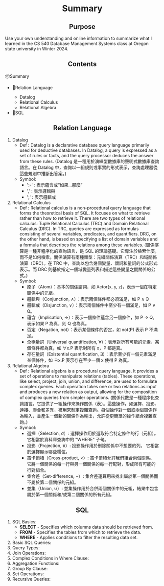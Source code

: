 <h1 align = 'center'>Summary</h1>

<h2 align = 'center'>Purpose</h2>
<p>Use your own understanding and online information to summarize what I learned in the CS 540 Database Management Systems class at Oregon state university in Winter 2024.

<h2 align = "center">Contents</h2>
<div>
    <p>📦Summary</p>
    <ul>
        <li>📄Relation Language</li>
            <ul>
                <li>Datalog
                <li>Relational Calculus
                <li>Relational Algebra
            </ul>
        <li>📄SQL
    </ul>
</div>

<h2 align = 'center'>Relation Language</h2>
    <ol>
        <li>Datalog
            <ul>
                <li>Def : Datalog is a declarative database query language primarily used for deductive databases. In Datalog, a query is expressed as a set of rules or facts, and the query processor deduces the answer from these rules. (Datalog 是一種用於演繹型數據庫的聲明式數據庫查詢語言。在 Datalog 中，查詢以一組規則或事實的形式表示，查詢處理器從這些規則中推斷出答案。)
                <li>Symbol:
                    <ul>
                        <li> ':-' : 表示蘊含或“如果...那麼”
                        <li> ','  : 表示邏輯與
                        <li> ';'  : 表示邏輯或
                    </ul>
            </ul>
        <li>Relational Calculus 
            <ul>
                <li>Def : Relational calculus is a non-procedural query language that forms the theoretical basis of SQL. It focuses on what to retrieve rather than how to retrieve it. There are two types of relational calculus: Tuple Relational Calculus (TRC) and Domain Relational Calculus (DRC). In TRC, queries are expressed as formulas consisting of several variables, predicates, and quantifiers. DRC, on the other hand, is based on specifying a list of domain variables and a formula that describes the relations among these variables. (關係演算是一種非程序化的查詢語言，是 SQL 的理論基礎。它專注於檢索什麼，而不是如何檢索。關係演算有兩種類型：元組關係演算（TRC）和域關係演算（DRC）。在 TRC 中，查詢以包含幾個變量、謂詞和量詞的公式形式表示。而 DRC 則基於指定一個域變量列表和描述這些變量之間關係的公式。)
                <li>Symbol:
                    <ul>
                        <li> 原子（Atom）：基本的關係謂詞，如 Actor(x, y, z)，表示一個在特定關係中的元組。
                        <li> 邏輯與（Conjunction, ∧）：表示兩個條件都必須滿足，如 P ∧ Q
                        <li> 邏輯或（Disjunction, ∨）：表示兩個條件中至少有一個滿足，如 P ∨ Q。
                        <li> 蘊含（Implication, ⇒）：表示一個條件蘊含另一個條件，如 P ⇒ Q，表示如果 P 為真，則 Q 也為真。
                        <li> 否定（Negation, not）：表示某個條件的否定，如 not(P) 表示 P 不滿足。
                        <li> 全稱量詞（Universal quantification, ∀）：表示對所有可能的元素，某個條件都為真，如 ∀x.P 表示對所有 x，P 都是真。
                        <li> 存在量詞（Existential quantification, ∃）：表示至少有一個元素滿足某個條件，如 ∃x.P 表示存在至少一個 x 使得 P 為真。
                    </ul>
            </ul>
        <li>Relational Algebra
            <ul>
                <li>Def : Relational algebra is a procedural query language. It provides a set of operations to manipulate relations (tables). These operations, like select, project, join, union, and difference, are used to formulate complex queries. Each operation takes one or two relations as input and produces a new relation as output, allowing for the composition of complex queries from simpler operations. (關係代數是一種程序化查詢語言。它提供了一組操作來操作關係（表）。這些操作，如選擇、投影、連接、聯合和差異，被用來制定複雜查詢。每個操作對一個或兩個關係作為輸入，並產生一個新的關係作為輸出，允許從更簡單的操作組合複雜查詢。)
                <li>Symbol:
                    <ul>
                        <li> 選擇（Selection, σ）: 選擇操作用於選取符合特定條件的行（元組）。 它相當於資料庫查詢中的 "WHERE" 子句。
                        <li> 投影（Projection, π）: 投影操作用於刪除關係中不想要的列。 它相當於選擇顯示哪些欄位。
                        <li> 笛卡爾積（Cross-product, ×）: 笛卡爾積允許我們組合兩個關係。 它將一個關係的每一行與另一個關係的每一行配對，形成所有可能的行對組合。
                        <li> 集合差（Set-difference, −）: 集合差運算用來找出屬於第一個關係而不屬於第二個關係的元組。
                        <li> 並集（Union, ∪）: 並集操作用於合併兩個關係中的元組，結果中包含屬於第一個關係和/或第二個關係的所有元組。
                    </ul>
            </ul>
    </ol>

<h2 align = 'center'>SQL</h2>
    <ol>
        <li>SQL Basics:
            <ul>
                <li><strong>SELECT</strong> - Specifies which columns data should be retrieved from.</li>
                <li><strong>FROM</strong> - Specifies the tables from which to retrieve the data.</li>
                <li><strong>WHERE</strong> - Applies conditions to filter the resulting data set.</li>
            </ul>
        <li>Basic SQL Queries:
        <li>Query Types:
        <li>Join Operations:
        <li>Complex Conditions in Where Clause:
        <li>Aggregation Functions:
        <li>Group By Clause: 
        <li>Set Operations:
        <li>Recursive Queries:
    </ol>

